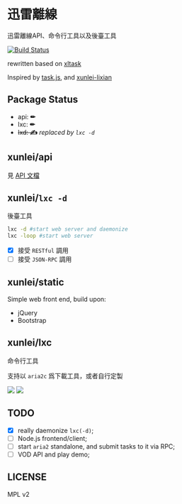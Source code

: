 # 迅雷離線

迅雷離線API、命令行工具以及後臺工具

[![Build Status](https://travis-ci.org/matzoe/xunlei.png?branch=master)](https://travis-ci.org/matzoe/xunlei)

rewritten based on [xltask](https://github.com/zyxar/xltask)

Inspired by [task.js](http://cloud.vip.xunlei.com/190/js/task.js?269), and [xunlei-lixian](https://github.com/iambus/xunlei-lixian)

## Package Status

- api:  **✏**
- lxc:  **✏**
- <del>lxd:  **✍**</del> *replaced by `lxc -d`*

## xunlei/api

見 [API 文檔](https://godoc.org/github.com/matzoe/xunlei/api)

## xunlei/`lxc -d`

後臺工具

```bash
lxc -d #start web server and daemonize
lxc -loop #start web server
```

- [x] 接受 `RESTful` 調用
- [ ] 接受 `JSON-RPC` 調用

## xunlei/static

Simple web front end, build upon:

  - jQuery
  - Bootstrap

## xunlei/lxc

命令行工具

支持以 `aria2c` 爲下載工具，或者自行定製

![](http://farm4.staticflickr.com/3697/10421561225_aa3ea3f4e5_c.jpg)
![](http://farm6.staticflickr.com/5530/10461504605_8dc2b2737b_c.jpg)

## TODO

- [x] really daemonize `lxc(-d)`;
- [ ] Node.js frontend/client;
- [ ] start `aria2` standalone, and submit tasks to it via RPC;
- [ ] VOD API and play demo;

## LICENSE

MPL v2
